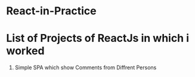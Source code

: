 # React-in-Practice

# List of Projects of ReactJs in which i worked 

  1) Simple SPA which show Comments from Diffrent Persons
